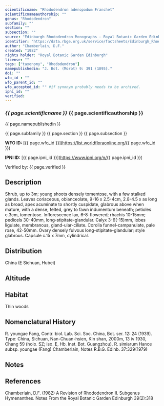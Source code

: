 ```yaml
---
scientificname: "Rhododendron adenopodum Franchet"
scientificnameauthorship: ""
genus: "Rhododendron"
subfamily: ""
section: ""
subsection: ""
source: "Edinburgh Rhododendron Monographs – Royal Botanic Garden Edinburgh"
identifier: "https://data.rbge.org.uk/service/factsheets/Edinburgh_Rhododendron_Monographs.xhtml"
author: "Chamberlain, D.F."
created: "1982"
rights holder: "Royal Botanic Garden Edinburgh"
license: ""
tags: ["taxonomy", "Rhododendron"]
namepublishedin: "J. Bot. (Morot) 9: 391 (1895)."
doi: ""
wfo_id : ""
wfo_parent_id: ""
wfo_accepted_id: "" #if synonym probably needs to be archived.                      
ipni_id: ""
verified:
---
```

### _{{ page.scientificname }}_ {{ page.scientificauthorship }}
 {{ page.namepublishedin }}

{{ page.subfamily }} {{ page.section }} {{ page.subsection }}

**WFO ID:** [{{ page.wfo_id }}](https://list.worldfloraonline.org/{{ page.wfo_id }})

**IPNI ID:** [{{ page.ipni_id }}](https://www.ipni.org/n/{{ page.ipni_id }})

Verified by: {{ page.verified }}



## Description
Shrub, up to 3m; young shoots densely tomentose, with a few stalked glands. Leaves coriaceous, obianceolate, 9-16 x 2.5-4cm, 2.6-4.5 x as long as broad, apex acuminate to shortly cuspidate, glabrous above when mature, with a dense, felted, grey to fawn indumentum beneath; petioles c.3cm, tomentose. Inflorescence lax, 6-8-flowered; rhachis 10-15mm; pedicels 30-40mm, long-stipitate-glandular. Calyx 3-6(-15)mm, lobes ligulate, membranous, gland-ular-ciliate. Corolla funnel-campanulate, pale rose, 42-50mm. Ovary densely fulvous long-stipitate-glandular; style glabrous. Capsule c.15 x 7mm, cylindrical.

## Distribution
China (E Sichuan, Hubei)

## Altitude


## Habitat
Thin woods

## Nomenclatural History
R. youngae Fang, Contr. biol. Lab. Sci. Soc. China, Bot. ser. 12: 24 (1939). Type: China, Sichuan, Nan-Chuan-hsien, Kin shan, 2000m, 13 iv 1930, Chang 59 (holo. SZ; iso. E, Hb. Inst. Bot. Guangzhou). R. simiarum Hance subsp. youngae (Fang) Chamberlain, Notes R.B.G. Edinb. 37:329(1979)
                       
## Notes


## References

Chamberlain, D.F. (1982) A Revision of Rhododendron II. Subgenus Hymenanthes. Notes From the Royal Botanic Garden Edinburgh 39(2):318
